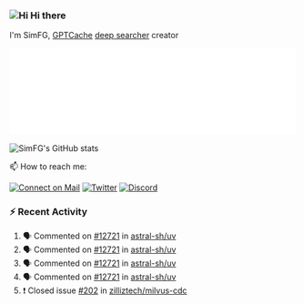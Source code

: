 ### <img src='https://qpluspicture.oss-cn-beijing.aliyuncs.com/6LjjQA/Hi.gif' alt='Hi' width="24"/> Hi there

I'm SimFG, [GPTCache](https://github.com/zilliztech/GPTCache) [deep searcher](https://github.com/zilliztech/deep-searcher) creator

![Metrics 👋](/metrics.plugin.followup.user.svg)

![SimFG's GitHub stats](https://github-readme-stats.vercel.app/api?username=SimFG&show_icons=true&theme=radical&count_private=true)

📫 How to reach me:

[![Connect on Mail](https://img.shields.io/badge/Ask%20me-anything-1abc9c.svg)](mailto:1142838399@qq.com)
[![Twitter](https://img.shields.io/twitter/follow/FogSim?style=social)](https://twitter.com/FogSim)
[![Discord](https://img.shields.io/discord/1092648432495251507?label=Discord&logo=discord)](https://discord.gg/Q8C6WEjSWV)

### :zap: Recent Activity

<!--START_SECTION:activity-->
1. 🗣 Commented on [#12721](https://github.com/astral-sh/uv/issues/12721) in [astral-sh/uv](https://github.com/astral-sh/uv)
2. 🗣 Commented on [#12721](https://github.com/astral-sh/uv/issues/12721) in [astral-sh/uv](https://github.com/astral-sh/uv)
3. 🗣 Commented on [#12721](https://github.com/astral-sh/uv/issues/12721) in [astral-sh/uv](https://github.com/astral-sh/uv)
4. 🗣 Commented on [#12721](https://github.com/astral-sh/uv/issues/12721) in [astral-sh/uv](https://github.com/astral-sh/uv)
5. ❗️ Closed issue [#202](https://github.com/zilliztech/milvus-cdc/issues/202) in [zilliztech/milvus-cdc](https://github.com/zilliztech/milvus-cdc)
<!--END_SECTION:activity-->

